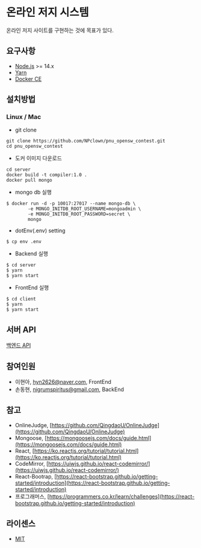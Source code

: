 # 온라인 저지 시스템

온라인 저지 사이트를 구현하는 것에 목표가 있다.

## 요구사항

- [Node.js](https://nodejs.org/) >= 14.x
- [Yarn](https://classic.yarnpkg.com/en/)
- [Docker CE](https://www.docker.com/)

## 설치방법

### Linux / Mac
- git clone 
```
git clone https://github.com/NPclown/pnu_opensw_contest.git
cd pnu_opensw_contest
```
- 도커 이미지 다운로드

```
cd server
docker build -t compiler:1.0 .
docker pull mongo
```
- mongo db 실행

```
$ docker run -d -p 10017:27017 --name mongo-db \
	    -e MONGO_INITDB_ROOT_USERNAME=mongoadmin \
	    -e MONGO_INITDB_ROOT_PASSWORD=secret \
	    mongo
```
- dotEnv(.env) setting

```
$ cp env .env

```

- Backend 실행

```
$ cd server
$ yarn
$ yarn start
```

-  FrontEnd 실행

```
$ cd client
$ yarn
$ yarn start
```

## 서버 API

[백엔드 API](./server/README.md)

## 참여인원

- 이현아, hyn2626@naver.com, FrontEnd
- 손동현, nigrumspiritus@gmail.com, BackEnd

## 참고

- OnlineJudge, [https://github.com/QingdaoU/OnlineJudge](https://github.com/QingdaoU/OnlineJudge)
- Mongoose, [https://mongoosejs.com/docs/guide.html](https://mongoosejs.com/docs/guide.html)
- React, [https://ko.reactjs.org/tutorial/tutorial.html](https://ko.reactjs.org/tutorial/tutorial.html)
- CodeMirror, [https://uiwjs.github.io/react-codemirror/](https://uiwjs.github.io/react-codemirror/)
- React-Bootrap, [https://react-bootstrap.github.io/getting-started/introduction](https://react-bootstrap.github.io/getting-started/introduction)
- 프로그래머스, [https://programmers.co.kr/learn/challenges](https://react-bootstrap.github.io/getting-started/introduction)


## 라이센스

- [MIT](http://opensource.org/licenses/MIT)
